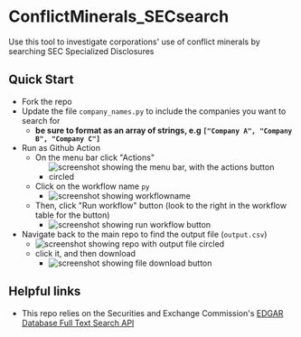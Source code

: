 # ConflictMinerals_SECsearch
Use this tool to investigate corporations' use of conflict minerals by searching SEC Specialized Disclosures 

## Quick Start

* Fork the repo
* Update the file `company_names.py` to include the companies you want to search for
  * **be sure to format as an array of strings, e.g `["Company A", "Company B", "Company C"]`**
* Run as Github Action
  * On the menu bar click "Actions" 
    * ![screenshot showing the menu bar, with the actions button circled](.images/ss_1.png)
  * Click on the workflow name `py`
    * ![screenshot showing workflowname](.images/ss_2.png)
  * Then, click "Run workflow" button (look to the right in the workflow table for the button)
    * ![screenshot showing run workflow button](.images/ss_3.png)
* Navigate back to the main repo to find the output file (`output.csv`)
  * ![screenshot showing repo with output file circled](.images/ss_4.png)
  * click it, and then download
    * ![screenshot showing file download button](.images/ss_5.png)

## Helpful links 

* This repo relies on the Securities and Exchange Commission's [EDGAR Database Full Text Search API](https://sec-api.io/docs/full-text-search-api)
